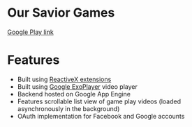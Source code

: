 # Our Savior Games

[Google Play link](https://play.google.com/store/apps/details?id=com.oursaviorgames.android)

# Features
- Built using [ReactiveX extensions](http://reactivex.io/)
- Built using [Google ExoPlayer](https://github.com/google/ExoPlayer) video player
- Backend hosted on Google App Engine
- Features scrollable list view of game play videos (loaded asynchronously in the background)
- OAuth implementation for Facebook and Google accounts
